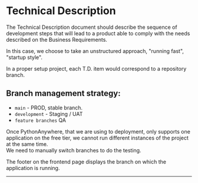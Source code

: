 # Technical Description
The Technical Description document should describe the sequence of development steps that will lead to a product able to comply with the needs described on the Business Requirements.

In this case, we choose to take an unstructured approach, "running fast", "startup style".

In a proper setup project, each T.D. item would correspond to a repository branch.

## Branch management strategy:
- `main` - PROD, stable  branch.
- `development` - Staging / UAT
- `feature branches` QA

Once PythonAnywhere, that we are using to deployment, only supports one application on the free tier, we cannot run different instances of the project at the same time.   
We need to manually switch branches to do the testing.

The footer on the frontend page displays the branch on which the application is running.
 
--------


